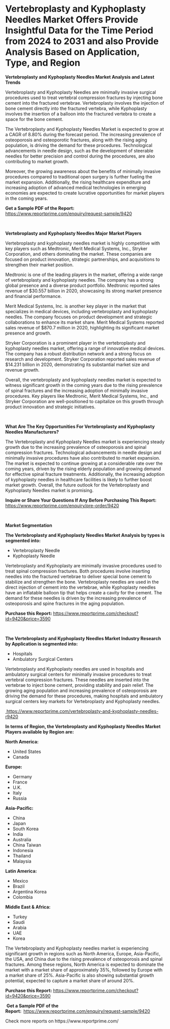 <p><h1>Vertebroplasty and Kyphoplasty Needles Market Offers Provide Insightful Data for the Time Period from 2024 to 2031 and also Provide Analysis Based on Application, Type, and Region</h1></p><p><strong>Vertebroplasty and Kyphoplasty Needles Market Analysis and Latest Trends</strong></p>
<p><p>Vertebroplasty and Kyphoplasty Needles are minimally invasive surgical procedures used to treat vertebral compression fractures by injecting bone cement into the fractured vertebrae. Vertebroplasty involves the injection of bone cement directly into the fractured vertebra, while Kyphoplasty involves the insertion of a balloon into the fractured vertebra to create a space for the bone cement.</p><p>The Vertebroplasty and Kyphoplasty Needles Market is expected to grow at a CAGR of 8.80% during the forecast period. The increasing prevalence of osteoporosis and osteoporotic fractures, along with the rising aging population, is driving the demand for these procedures. Technological advancements in needle design, such as the development of steerable needles for better precision and control during the procedures, are also contributing to market growth.</p><p>Moreover, the growing awareness about the benefits of minimally invasive procedures compared to traditional open surgery is further fueling the market expansion. Additionally, the rising healthcare expenditure and increasing adoption of advanced medical technologies in emerging economies are expected to create lucrative opportunities for market players in the coming years.</p></p>
<p><strong>Get a Sample PDF of the Report:&nbsp;</strong> <a href="https://www.reportprime.com/enquiry/request-sample/9420">https://www.reportprime.com/enquiry/request-sample/9420</a></p>
<p>&nbsp;</p>
<p><strong>Vertebroplasty and Kyphoplasty Needles Major Market Players</strong></p>
<p><p>Vertebroplasty and kyphoplasty needles market is highly competitive with key players such as Medtronic, Merit Medical Systems, Inc., Stryker Corporation, and others dominating the market. These companies are focused on product innovation, strategic partnerships, and acquisitions to strengthen their market position.</p><p>Medtronic is one of the leading players in the market, offering a wide range of vertebroplasty and kyphoplasty needles. The company has a strong global presence and a diverse product portfolio. Medtronic reported sales revenue of $30.557 billion in 2020, showcasing its strong market presence and financial performance.</p><p>Merit Medical Systems, Inc. is another key player in the market that specializes in medical devices, including vertebroplasty and kyphoplasty needles. The company focuses on product development and strategic collaborations to enhance its market share. Merit Medical Systems reported sales revenue of $870.7 million in 2020, highlighting its significant market presence and growth.</p><p>Stryker Corporation is a prominent player in the vertebroplasty and kyphoplasty needles market, offering a range of innovative medical devices. The company has a robust distribution network and a strong focus on research and development. Stryker Corporation reported sales revenue of $14.231 billion in 2020, demonstrating its substantial market size and revenue growth.</p><p>Overall, the vertebroplasty and kyphoplasty needles market is expected to witness significant growth in the coming years due to the rising prevalence of spinal fractures and the increasing adoption of minimally invasive procedures. Key players like Medtronic, Merit Medical Systems, Inc., and Stryker Corporation are well-positioned to capitalize on this growth through product innovation and strategic initiatives.</p></p>
<p>&nbsp;</p>
<p><strong>What Are The Key Opportunities For Vertebroplasty and Kyphoplasty Needles Manufacturers?</strong></p>
<p><p>The Vertebroplasty and Kyphoplasty Needles market is experiencing steady growth due to the increasing prevalence of osteoporosis and spinal compression fractures. Technological advancements in needle design and minimally invasive procedures have also contributed to market expansion. The market is expected to continue growing at a considerable rate over the coming years, driven by the rising elderly population and growing demand for effective spinal fracture treatments. Additionally, the increasing adoption of kyphoplasty needles in healthcare facilities is likely to further boost market growth. Overall, the future outlook for the Vertebroplasty and Kyphoplasty Needles market is promising.</p></p>
<p><strong>Inquire or Share Your Questions If Any Before Purchasing This Report:</strong> <a href="https://www.reportprime.com/enquiry/pre-order/9420">https://www.reportprime.com/enquiry/pre-order/9420</a></p>
<p>&nbsp;</p>
<p><strong>Market Segmentation</strong></p>
<p><strong>The Vertebroplasty and Kyphoplasty Needles Market Analysis by types is segmented into:</strong></p>
<p><ul><li>Vertebroplasty Needle</li><li>Kyphoplasty Needle</li></ul></p>
<p><p>Vertebroplasty and Kyphoplasty are minimally invasive procedures used to treat spinal compression fractures. Both procedures involve inserting needles into the fractured vertebrae to deliver special bone cement to stabilize and strengthen the bone. Vertebroplasty needles are used in the direct injection of cement into the vertebrae, while Kyphoplasty needles have an inflatable balloon tip that helps create a cavity for the cement. The demand for these needles is driven by the increasing prevalence of osteoporosis and spine fractures in the aging population.</p></p>
<p><strong>Purchase this Report:&nbsp;</strong><a href="https://www.reportprime.com/checkout?id=9420&price=3590">https://www.reportprime.com/checkout?id=9420&price=3590</a></p>
<p>&nbsp;</p>
<p><strong>The Vertebroplasty and Kyphoplasty Needles Market Industry Research by Application is segmented into:</strong></p>
<p><ul><li>Hospitals</li><li>Ambulatory Surgical Centers</li></ul></p>
<p><p>Vertebroplasty and Kyphoplasty needles are used in hospitals and ambulatory surgical centers for minimally invasive procedures to treat vertebral compression fractures. These needles are inserted into the vertebrae to inject bone cement, providing stability and pain relief. The growing aging population and increasing prevalence of osteoporosis are driving the demand for these procedures, making hospitals and ambulatory surgical centers key markets for Vertebroplasty and Kyphoplasty needles.</p></p>
<p><a href="https://www.reportprime.com/vertebroplasty-and-kyphoplasty-needles-r9420">&nbsp;https://www.reportprime.com/vertebroplasty-and-kyphoplasty-needles-r9420</a></p>
<p><strong>In terms of Region, the Vertebroplasty and Kyphoplasty Needles Market Players available by Region are:</strong></p>
<p>
    <p> <strong> North America: </strong>
        <ul>
            <li>United States</li>
            <li>Canada</li>
        </ul>
        </p> 
    <p> <strong> Europe: </strong>
        <ul>
            <li>Germany</li>
            <li>France</li>
            <li>U.K.</li>
            <li>Italy</li>
            <li>Russia</li>
        </ul>
        </p> 
    <p> <strong> Asia-Pacific: </strong>
        <ul>
            <li>China</li>
            <li>Japan</li>
            <li>South Korea</li>
            <li>India</li>
            <li>Australia</li>
            <li>China Taiwan</li>
            <li>Indonesia</li>
            <li>Thailand</li>
            <li>Malaysia</li>
        </ul>
        </p> 
    <p> <strong> Latin America: </strong>
        <ul>
            <li>Mexico</li>
            <li>Brazil</li>
            <li>Argentina Korea</li>
            <li>Colombia</li>
        </ul>
        </p> 
    <p> <strong> Middle East & Africa: </strong>
        <ul>
            <li>Turkey</li>
            <li>Saudi</li>
            <li>Arabia</li>
            <li>UAE</li>
            <li>Korea</li>
        </ul>
    </p>
    </p>
<p><p>The Vertebroplasty and Kyphoplasty needles market is experiencing significant growth in regions such as North America, Europe, Asia-Pacific, the USA, and China due to the rising prevalence of osteoporosis and spinal fractures. Among these regions, North America is expected to dominate the market with a market share of approximately 35%, followed by Europe with a market share of 25%. Asia-Pacific is also showing substantial growth potential, expected to capture a market share of around 20%.</p></p>
<p><strong>Purchase this Report: </strong><a href="https://www.reportprime.com/checkout?id=9420&price=3590">https://www.reportprime.com/checkout?id=9420&price=3590</a></p>
<p>&nbsp;<strong>Get a Sample PDF of the Report:&nbsp;&nbsp;</strong><a href="https://www.reportprime.com/enquiry/request-sample/9420">https://www.reportprime.com/enquiry/request-sample/9420</a></p>
<p><strong></strong></p>
<p>Check more reports on https://www.reportprime.com/</p>